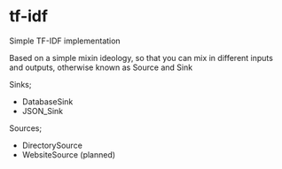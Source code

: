 tf-idf
======

Simple TF-IDF implementation

Based on a simple mixin ideology, so that you can mix in different inputs and outputs, otherwise known as Source and Sink

Sinks;
 * DatabaseSink
 * JSON_Sink

Sources;
 * DirectorySource
 * WebsiteSource (planned)
